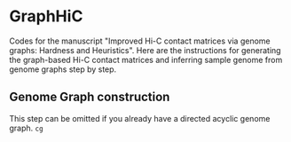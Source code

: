 # GraphHiC

Codes for the manuscript "Improved Hi-C contact matrices via genome graphs: Hardness and Heuristics". Here are the instructions for generating the graph-based Hi-C contact matrices and inferring sample genome from genome graphs step by step.

## Genome Graph construction

This step can be omitted if you already have a directed acyclic genome graph. `cg`
